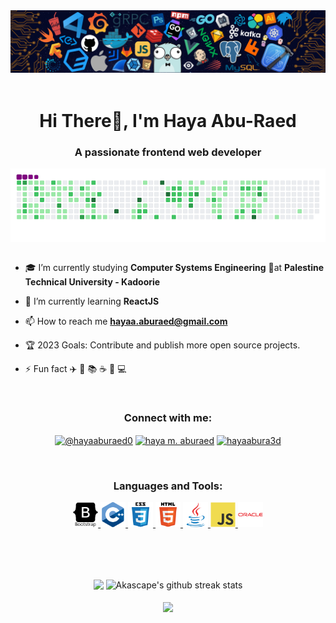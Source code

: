 <div align="center">
	<img src="media/header.png" alt="header"> 
</div><br/>

<h1 align="center">Hi There👋, I'm Haya Abu-Raed</h1>
<h3 align="center">A passionate frontend web developer</h3>

<div align="center">
<img align= "center" src="https://github.com/HayaAbuRaed/HayaAbuRaed/blob/output/github-contribution-grid-snake.gif" />
</div>
<br/>

- :mortar_board: I’m currently studying **Computer Systems Engineering** 📍at **Palestine Technical University - Kadoorie**

- 🌱 I’m currently learning **ReactJS**

- 📫 How to reach me **hayaa.aburaed@gmail.com**

- :trophy: 2023 Goals: Contribute and publish more open source projects.

- ⚡ Fun fact  :airplane:   :pizza:  :books:  :coffee: :basketball: 💻
<br/>

<div align="center">
<h3>Connect with me:</h3>
<p>
<a href="https://twitter.com/@hayaaburaed0" target="blank"><img align="center" src="https://raw.githubusercontent.com/rahuldkjain/github-profile-readme-generator/master/src/images/icons/Social/twitter.svg" alt="@hayaaburaed0" height="30" width="40" /></a> 
<a href="https://www.facebook.com/profile.php?id=100007628116290" target="blank"><img align="center" src="https://raw.githubusercontent.com/rahuldkjain/github-profile-readme-generator/master/src/images/icons/Social/facebook.svg" alt="haya m. aburaed" height="30" width="40" /></a>	
<a href="https://instagram.com/hayaabura3d" target="blank"><img align="center" src="https://raw.githubusercontent.com/rahuldkjain/github-profile-readme-generator/master/src/images/icons/Social/instagram.svg" alt="hayaabura3d" height="30" width="40" /></a>
</p>
</div>
<br/>

<div align="center">
<h3>Languages and Tools:</h3>
<p> <a href="https://getbootstrap.com" target="_blank" rel="noreferrer"> <img src="https://raw.githubusercontent.com/devicons/devicon/master/icons/bootstrap/bootstrap-plain-wordmark.svg" alt="bootstrap" width="40" height="40"/> </a> <a href="https://www.w3schools.com/cpp/" target="_blank" rel="noreferrer"> <img src="https://raw.githubusercontent.com/devicons/devicon/master/icons/cplusplus/cplusplus-original.svg" alt="cplusplus" width="40" height="40"/> </a> <a href="https://www.w3schools.com/css/" target="_blank" rel="noreferrer"> <img src="https://raw.githubusercontent.com/devicons/devicon/master/icons/css3/css3-original-wordmark.svg" alt="css3" width="40" height="40"/> </a> <a href="https://www.w3.org/html/" target="_blank" rel="noreferrer"> <img src="https://raw.githubusercontent.com/devicons/devicon/master/icons/html5/html5-original-wordmark.svg" alt="html5" width="40" height="40"/> </a> <a href="https://www.java.com" target="_blank" rel="noreferrer"> <img src="https://raw.githubusercontent.com/devicons/devicon/master/icons/java/java-original.svg" alt="java" width="40" height="40"/> </a> <a href="https://developer.mozilla.org/en-US/docs/Web/JavaScript" target="_blank" rel="noreferrer"> <img src="https://raw.githubusercontent.com/devicons/devicon/master/icons/javascript/javascript-original.svg" alt="javascript" width="40" height="40"/> </a> <a href="https://www.oracle.com/" target="_blank" rel="noreferrer"> <img src="https://raw.githubusercontent.com/devicons/devicon/master/icons/oracle/oracle-original.svg" alt="oracle" width="40" height="40"/> </a> </p>
<div/>
<br/><br/><br/>

<p align="center">
<img align="center" width="285" src="https://github-readme-stats.vercel.app/api?username=HayaAbuRaed&show_icons=true&theme=github_dark&&hide_border=true"> 
<img align="center" width="300" src="https://github-readme-streak-stats.herokuapp.com/?user=HayaAbuRaed&theme=github-dark&hide_border=true&date_format=M%20j%5B%2C%20Y%5D" alt="Akascape's github streak stats"> 
<br/><br/>
<img align="center" width="600" src="https://github-profile-summary-cards.vercel.app/api/cards/profile-details?username=HayaAbuRaed&theme=github_dark&show_icons=true&bg_color=0111111"> 
</p>
